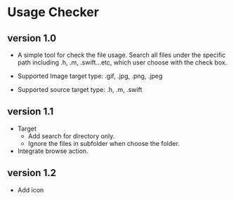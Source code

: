 # Usage Checker

## version 1.0
- A simple tool for check the file usage. Search all files under the specific path including .h, .m, .swift...etc, which user choose with the check box. 

- Supported Image target type: .gif, .jpg, .png, .jpeg
- Supported source target type: .h, .m, .swift

## version 1.1
- Target
    - Add search for directory only.
    - Ignore the files in subfolder when choose the folder.
- Integrate browse action.

## version 1.2
- Add icon
